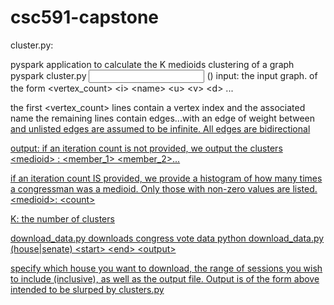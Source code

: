 # csc591-capstone
cluster.py:

pyspark application to calculate the K medioids clustering of a graph
pyspark cluster.py <input> <output> <K> (<iterations>)
input: the input graph. of the form
&lt;vertex_count&gt;
&lt;i&gt; &lt;name&gt;
&lt;u&gt; &lt;v&gt; &lt;d&gt;
...

the first <vertex_count> lines contain a vertex index and the associated name
the remaining lines contain edges...with an edge of weight <d> between <u> and <v>
unlisted edges are assumed to be infinite. All edges are bidirectional

output: if an iteration count is not provided, we output the clusters
&lt;medioid&gt; : &lt;member_1&gt; &lt;member_2&gt;...

if an iteration count IS provided, we provide a histogram of how many times a congressman was a medioid. Only those with non-zero values are listed.
&lt;medioid&gt;: &lt;count&gt;

K: the number of clusters

download_data.py
downloads congress vote data
python download_data.py (house|senate) &lt;start&gt; &lt;end&gt; &lt;output&gt;

specify which house you want to download, the range of sessions you wish to include (inclusive), as well as the output file. Output is of the form above intended to be slurped by clusters.py
